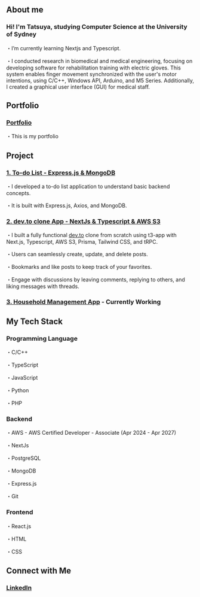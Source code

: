 ## About me
### Hi! I'm Tatsuya, studying Computer Science at the University of Sydney
・I’m currently learning Nextjs and Typescript.

・I conducted research in biomedical and medical engineering, focusing on developing software for rehabilitation training with electric gloves. This system enables finger movement synchronized with the user's motor intentions, using C/C++, Windows API, Arduino, and M5 Series. Additionally, I created a graphical user interface (GUI) for medical staff.

## Portfolio
### [Portfolio](https://tatsuya-naka.github.io/profile/)

・This is my portfolio

## Project
### [1. To-do List - Express.js & MongoDB](https://github.com/Tatsuya-Naka/To-do-list-using-Express.js-and-MongoDB)

・I developed a to-do list application to understand basic backend concepts. 

・It is built with Express.js, Axios, and MongoDB.
### [2. dev.to clone App - NextJs & Typescript & AWS S3](https://github.com/Tatsuya-Naka/blogging-clone)

・I built a fully functional [dev.to](https://dev.to/) clone from scratch using t3-app with Next.js, Typescript, AWS S3, Prisma, Tailwind CSS, and tRPC.

・Users can seamlessly create, update, and delete posts.

・Bookmarks and like posts to keep track of your favorites.

・Engage with discussions by leaving comments, replying to others, and liking messages with threads.

### [3. Household Management App](https://github.com/Tatsuya-Naka/household-management-app) - Currently Working

## My Tech Stack
### Programming Language
・C/C++

・TypeScript

・JavaScript

・Python

・PHP

### Backend 
・AWS - AWS Certified Developer - Associate (Apr 2024 - Apr 2027)

・NextJs

・PostgreSQL

・MongoDB

・Express.js

・Git


### Frontend
・React.js

・HTML

・CSS

## Connect with Me
### [LinkedIn](https://www.linkedin.com/in/tatsuya-nakagomi-9231a7239/)
